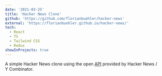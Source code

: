 ```yaml
---
date: '2021-03-25'
title: 'Hacker News Clone'
github: 'https://github.com/florianbuehler/hacker-news'
external: 'https://florianbuehler.github.io/hacker-news/'
tech:
  - React
  - TS
  - Tailwind CSS
  - Redux
showInProjects: true
---
```


A simple Hacker News clone using the open [API](https://github.com/HackerNews/API) provided by Hacker News / Y Combinator.
